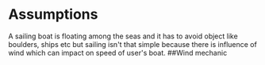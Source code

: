 # Assumptions
A sailing boat is floating among the seas and it has to avoid object like boulders, ships etc but sailing isn't that simple because there is influence of wind which can impact on speed of user's boat.
##Wind mechanic
